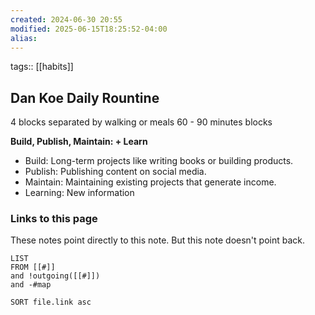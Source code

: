 ```yaml
---
created: 2024-06-30 20:55
modified: 2025-06-15T18:25:52-04:00
alias: 
---
```

tags:: [[habits]]
## Dan Koe Daily Rountine

4 blocks separated by walking or meals
60 - 90 minutes blocks

**Build, Publish, Maintain: + Learn**
- Build: Long-term projects like writing books or building products.
- Publish: Publishing content on social media.
- Maintain: Maintaining existing projects that generate income.
- Learning: New information


### Links to this page
These notes point directly to this note. But this note doesn't point back.
```dataview
LIST
FROM [[#]]
and !outgoing([[#]])
and -#map

SORT file.link asc
```



